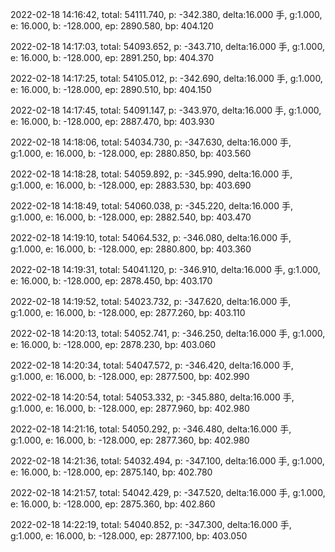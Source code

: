 2022-02-18 14:16:42, total: 54111.740, p: -342.380, delta:16.000 手, g:1.000, e: 16.000, b: -128.000, ep: 2890.580, bp: 404.120

2022-02-18 14:17:03, total: 54093.652, p: -343.710, delta:16.000 手, g:1.000, e: 16.000, b: -128.000, ep: 2891.250, bp: 404.370

2022-02-18 14:17:25, total: 54105.012, p: -342.690, delta:16.000 手, g:1.000, e: 16.000, b: -128.000, ep: 2890.510, bp: 404.150

2022-02-18 14:17:45, total: 54091.147, p: -343.970, delta:16.000 手, g:1.000, e: 16.000, b: -128.000, ep: 2887.470, bp: 403.930

2022-02-18 14:18:06, total: 54034.730, p: -347.630, delta:16.000 手, g:1.000, e: 16.000, b: -128.000, ep: 2880.850, bp: 403.560

2022-02-18 14:18:28, total: 54059.892, p: -345.990, delta:16.000 手, g:1.000, e: 16.000, b: -128.000, ep: 2883.530, bp: 403.690

2022-02-18 14:18:49, total: 54060.038, p: -345.220, delta:16.000 手, g:1.000, e: 16.000, b: -128.000, ep: 2882.540, bp: 403.470

2022-02-18 14:19:10, total: 54064.532, p: -346.080, delta:16.000 手, g:1.000, e: 16.000, b: -128.000, ep: 2880.800, bp: 403.360

2022-02-18 14:19:31, total: 54041.120, p: -346.910, delta:16.000 手, g:1.000, e: 16.000, b: -128.000, ep: 2878.450, bp: 403.170

2022-02-18 14:19:52, total: 54023.732, p: -347.620, delta:16.000 手, g:1.000, e: 16.000, b: -128.000, ep: 2877.260, bp: 403.110

2022-02-18 14:20:13, total: 54052.741, p: -346.250, delta:16.000 手, g:1.000, e: 16.000, b: -128.000, ep: 2878.230, bp: 403.060

2022-02-18 14:20:34, total: 54047.572, p: -346.420, delta:16.000 手, g:1.000, e: 16.000, b: -128.000, ep: 2877.500, bp: 402.990

2022-02-18 14:20:54, total: 54053.332, p: -345.880, delta:16.000 手, g:1.000, e: 16.000, b: -128.000, ep: 2877.960, bp: 402.980

2022-02-18 14:21:16, total: 54050.292, p: -346.480, delta:16.000 手, g:1.000, e: 16.000, b: -128.000, ep: 2877.360, bp: 402.980

2022-02-18 14:21:36, total: 54032.494, p: -347.100, delta:16.000 手, g:1.000, e: 16.000, b: -128.000, ep: 2875.140, bp: 402.780

2022-02-18 14:21:57, total: 54042.429, p: -347.520, delta:16.000 手, g:1.000, e: 16.000, b: -128.000, ep: 2875.360, bp: 402.860

2022-02-18 14:22:19, total: 54040.852, p: -347.300, delta:16.000 手, g:1.000, e: 16.000, b: -128.000, ep: 2877.100, bp: 403.050
